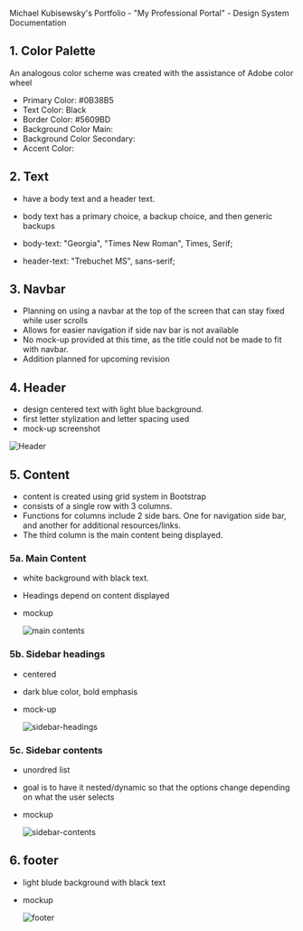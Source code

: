 Michael Kubisewsky's Portfolio - "My Professional Portal" - Design System Documentation

## 1. Color Palette

An analogous color scheme was created with the assistance of Adobe color wheel

- Primary Color: #0B38B5
- Text Color: Black
- Border Color: #5609BD
- Background Color Main:
- Background Color Secondary:
- Accent Color:

## 2. Text

- have a body text and a header text.
- body text has a primary choice, a backup choice, and then generic backups

- body-text: "Georgia", "Times New Roman", Times, Serif;
- header-text: "Trebuchet MS", sans-serif;

## 3. Navbar

- Planning on using a navbar at the top of the screen that can stay fixed while user scrolls
- Allows for easier navigation if side nav bar is not available
- No mock-up provided at this time, as the title could not be made to fit with navbar.
- Addition planned for upcoming revision

## 4. Header

- design centered text with light blue background.
- first letter stylization and letter spacing used
- mock-up screenshot

![Header](https://github.com/user-attachments/assets/924799db-f9b6-4f1f-864c-18092e090945)

## 5. Content

- content is created using grid system in Bootstrap
- consists of a single row with 3 columns.
- Functions for columns include 2 side bars. One for navigation side bar, and another for additional resources/links.
- The third column is the main content being displayed.

### 5a. Main Content

- white background with black text.
- Headings depend on content displayed
- mockup
  
  ![main contents](https://github.com/user-attachments/assets/4b149b2c-ff53-4268-ab47-6c1e34969e52)

### 5b. Sidebar headings

- centered
- dark blue color, bold emphasis
- mock-up

  ![sidebar-headings](https://github.com/user-attachments/assets/a9892927-1871-4688-9875-c8636cd54280)

### 5c. Sidebar contents

- unordred list
- goal is to have it nested/dynamic so that the options change depending on what the user selects
- mockup

  ![sidebar-contents](https://github.com/user-attachments/assets/e70b444d-1eaf-4673-b9a2-d2e84913c369)

## 6. footer

- light blude background with black text
- mockup

  ![footer](https://github.com/user-attachments/assets/e183b2f1-2c09-4492-a88b-c8cab9aa7d81)


 
